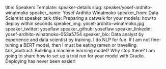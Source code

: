title: Speakers
Template: speaker-details
slug: speaker/yosef-ardhito-winatmoko
speaker_name: Yosef Ardhito Winatmoko
speaker_from: Data Scientist
speaker_talk_title: Preparing a catwalk for your models: how to deploy within seconds
speaker_img: yosef-ardhito-winatmoko.jpg
speaker_twitter: yoseflaw
speaker_github: yoseflaw
speaker_linkedin: yosef-ardhito-winatmoko-053a5754
speaker_bio: Data analyst by experience and data scientist by training. I do NLP for fun. If I am not fine-tuning a BERT model, then I must be eating ramen or travelling.
talk_abstract: Building a machine learning model? Why stop there? I am going to share how to set up a trial run for your model with Gradio. Deploying has never been easier!